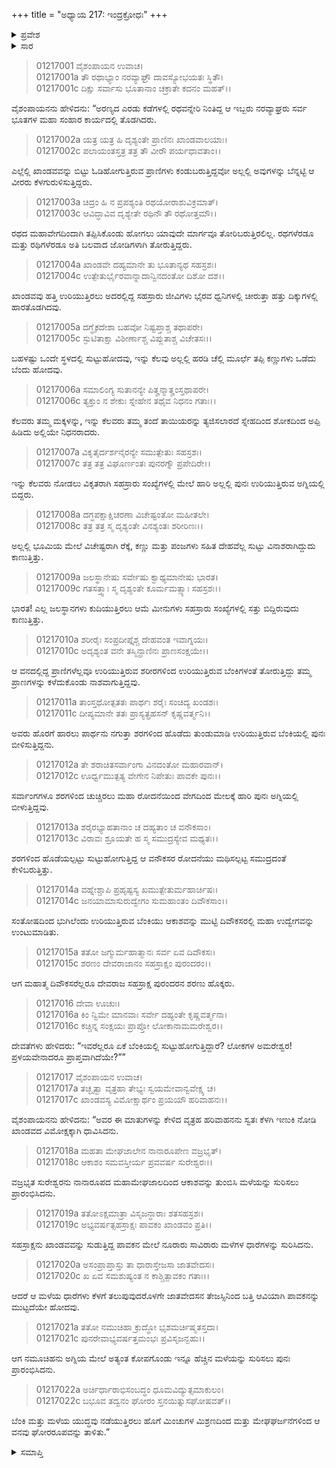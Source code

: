 +++
title = "ಅಧ್ಯಾಯ 217: ಇಂದ್ರಕ್ರೋಧಃ"
+++

<details><summary>ಪ್ರವೇಶ</summary>


।।   ಓಂ ಓಂ ನಮೋ ನಾರಾಯಣಾಯ।।   ಶ್ರೀ ವೇದವ್ಯಾಸಾಯ ನಮಃ ।।

ಶ್ರೀ ಕೃಷ್ಣದ್ವೈಪಾಯನ ವೇದವ್ಯಾಸ ವಿರಚಿತ  

**ಶ್ರೀ ಮಹಾಭಾರತ**

**ಆದಿ ಪರ್ವ**

**ಖಾಂಡವದಾಹ ಪರ್ವ**

**ಅಧ್ಯಾಯ 217**

</details>


<details><summary>ಸಾರ</summary>

ಖಾಂಡವ ದಹನ (1-13). ಇಂದ್ರನು ಅಗ್ನಿಯನ್ನು ಆರಿಸಲು ವನದ ಮೇಲೆ ಜೋರಾಗಿ ಮಳೆಸುರಿಸಿದುದು (14-22).

</details>


> 01217001 ವೈಶಂಪಾಯನ ಉವಾಚ।  
01217001a ತೌ ರಥಾಭ್ಯಾಂ ನರವ್ಯಾಘ್ರೌ ದಾವಸ್ಯೋಭಯತಃ ಸ್ಥಿತೌ।  
01217001c ದಿಕ್ಷು ಸರ್ವಾಸು ಭೂತಾನಾಂ ಚಕ್ರಾತೇ ಕದನಂ ಮಹತ್।।

ವೈಶಂಪಾಯನನು ಹೇಳಿದನು: “ಅರಣ್ಯದ ಎರಡು ಕಡೆಗಳಲ್ಲಿ ರಥವನ್ನೇರಿ ನಿಂತಿದ್ದ ಆ ಇಬ್ಬರು ನರವ್ಯಾಘ್ರರು ಸರ್ವ ಭೂತಗಳ ಮಹಾ ಸಂಹಾರ ಕಾರ್ಯದಲ್ಲಿ ತೊಡಗಿದರು.

> 01217002a ಯತ್ರ ಯತ್ರ ಹಿ ದೃಶ್ಯಂತೇ ಪ್ರಾಣಿನಃ ಖಾಂಡವಾಲಯಾಃ।  
01217002c ಪಲಾಯಂತಸ್ತತ್ರ ತತ್ರ ತೌ ವೀರೌ ಪರ್ಯಧಾವತಾಂ।।

ಎಲ್ಲೆಲ್ಲಿ ಖಾಂಡವವನ್ನು ಬಿಟ್ಟು ಓಡಿಹೋಗುತ್ತಿರುವ ಪ್ರಾಣಿಗಳು ಕಂಡುಬರುತ್ತಿದ್ದವೋ ಅಲ್ಲಲ್ಲಿ ಅವುಗಳನ್ನು ಬೆನ್ನಟ್ಟಿ ಆ ವೀರರು ಕೆಳಗುರುಳಿಸುತ್ತಿದ್ದರು.

> 01217003a ಚಿದ್ರಂ ಹಿ ನ ಪ್ರಪಶ್ಯಂತಿ ರಥಯೋರಾಶುವಿಕ್ರಮಾತ್।   
01217003c ಆವಿದ್ಧಾವಿವ ದೃಶ್ಯೇತೇ ರಥಿನೌ ತೌ ರಥೋತ್ತಮೌ।।

ರಥದ ಮಹಾವೇಗದಿಂದಾಗಿ ತಪ್ಪಿಸಿಕೊಂಡು ಹೋಗಲು ಯಾವುದೇ ಮಾರ್ಗವೂ ತೋರಿಬರುತ್ತಿರಲಿಲ್ಲ. ರಥಗಳೆರಡೂ ಮತ್ತು ರಥಿಗಳೆರಡೂ ಅತಿ ಬಲವಾದ ಜೋಡಿಗಳಾಗಿ ತೋರುತ್ತಿದ್ದರು.

> 01217004a ಖಾಂಡವೇ ದಹ್ಯಮಾನೇ ತು ಭೂತಾನ್ಯಥ ಸಹಸ್ರಶಃ।  
01217004c ಉತ್ಪೇತುರ್ಭೈರವಾನ್ನಾದಾನ್ವಿನದಂತೋ ದಿಶೋ ದಶ।।

ಖಾಂಡವವು ಹತ್ತಿ ಉರಿಯುತ್ತಿರಲು ಅದರಲ್ಲಿದ್ದ ಸಹಸ್ರಾರು ಜೀವಿಗಳು ಭೈರವ ಧ್ವನಿಗಳಲ್ಲಿ ಚೀರುತ್ತಾ ಹತ್ತು ದಿಕ್ಕುಗಳಲ್ಲಿ ಹಾರತೊಡಗಿದವು.

> 01217005a ದಗ್ಧೈಕದೇಶಾ ಬಹವೋ ನಿಷ್ಟಪ್ತಾಶ್ಚ ತಥಾಪರೇ।  
01217005c ಸ್ಫುಟಿತಾಕ್ಷಾ ವಿಶೀರ್ಣಾಶ್ಚ ವಿಪ್ಲುತಾಶ್ಚ ವಿಚೇತಸಃ।।

ಬಹಳಷ್ಟು ಒಂದೇ ಸ್ಥಳದಲ್ಲಿ ಸುಟ್ಟುಹೋದವು, ಇನ್ನು ಕೆಲವು ಅಲ್ಲಲ್ಲಿ ಹರಡಿ ಚೆಲ್ಲಿ ಮೂರ್ಛೆ ತಪ್ಪಿ ಕಣ್ಣುಗಳು ಒಡೆದು ಬೆಂದು ಹೋದವು.

> 01217006a ಸಮಾಲಿಂಗ್ಯ ಸುತಾನನ್ಯೇ ಪಿತೄನ್ಮಾತೄಂಸ್ತಥಾಪರೇ।   
01217006c ತ್ಯಕ್ತುಂ ನ ಶೇಕುಃ ಸ್ನೇಹೇನ ತಥೈವ ನಿಧನಂ ಗತಾಃ।।

ಕೆಲವರು ತಮ್ಮ ಮಕ್ಕಳನ್ನು, ಇನ್ನು ಕೆಲವರು ತಮ್ಮ ತಂದೆ ತಾಯಿಯರನ್ನು ತ್ಯಜಿಸಲಾರದೆ ಸ್ನೇಹದಿಂದ ಶೋಕದಿಂದ ಅಪ್ಪಿ ಹಿಡಿದು ಅಲ್ಲಿಯೇ ನಿಧನರಾದರು.

> 01217007a ವಿಕೃತೈರ್ದರ್ಶನೈರನ್ಯೇ ಸಮುತ್ಪೇತುಃ ಸಹಸ್ರಶಃ।  
01217007c ತತ್ರ ತತ್ರ ವಿಘೂರ್ಣಂತಃ ಪುನರಗ್ನೌ ಪ್ರಪೇದಿರೇ।।

ಇನ್ನು ಕೆಲವರು ನೋಡಲು ವಿಕೃತರಾಗಿ ಸಹಸ್ರಾರು ಸಂಖ್ಯೆಗಳಲ್ಲಿ ಮೇಲೆ ಹಾರಿ ಅಲ್ಲಲ್ಲಿ ಪುನಃ ಉರಿಯುತ್ತಿರುವ ಅಗ್ನಿಯಲ್ಲಿ ಬಿದ್ದರು.

> 01217008a ದಗ್ಧಪಕ್ಷಾಕ್ಷಿಚರಣಾ ವಿಚೇಷ್ಟಂತೋ ಮಹೀತಲೇ।  
01217008c ತತ್ರ ತತ್ರ ಸ್ಮ ದೃಶ್ಯಂತೇ ವಿನಶ್ಯಂತಃ ಶರೀರಿಣಃ।।

ಅಲ್ಲಲ್ಲಿ ಭೂಮಿಯ ಮೇಲೆ ವಿಚೇಷ್ಟರಾಗಿ ರೆಕ್ಕೆ, ಕಣ್ಣು ಮತ್ತು ಪಂಜಗಳು ಸಹಿತ ದೇಹವೆಲ್ಲ ಸುಟ್ಟು ವಿನಾಶರಾಗಿದ್ದುದು ಕಾಣುತ್ತಿತ್ತು.

> 01217009a ಜಲಸ್ಥಾನೇಷು ಸರ್ವೇಷು ಕ್ವಾಥ್ಯಮಾನೇಷು ಭಾರತ।  
01217009c ಗತಸತ್ತ್ವಾಃ ಸ್ಮ ದೃಶ್ಯಂತೇ ಕೂರ್ಮಮತ್ಸ್ಯಾಃ ಸಹಸ್ರಶಃ।।

ಭಾರತ! ಎಲ್ಲ ಜಲಸ್ಥಾನಗಳು ಕುದಿಯುತ್ತಿರಲು ಆಮೆ ಮೀನುಗಳು ಸಹಸ್ರಾರು ಸಂಖ್ಯೆಗಳಲ್ಲಿ ಸತ್ತು ಬಿದ್ದಿರುವುದು ಕಾಣುತ್ತಿತ್ತು.

> 01217010a ಶರೀರೈಃ ಸಂಪ್ರದೀಪ್ತೈಶ್ಚ ದೇಹವಂತ ಇವಾಗ್ನಯಃ।  
01217010c ಅದೃಶ್ಯಂತ ವನೇ ತಸ್ಮಿನ್ಪ್ರಾಣಿನಃ ಪ್ರಾಣಸಂಕ್ಷಯೇ।।

ಆ ವನದಲ್ಲಿದ್ದ ಪ್ರಾಣಿಗಳೆಲ್ಲವೂ ಉರಿಯುತ್ತಿರುವ ಶರೀರಗಳಿಂದ ಉರಿಯುತ್ತಿರುವ ಬೆಂಕಿಗಳಂತೆ ತೋರುತ್ತಿದ್ದು ತಮ್ಮ ಪ್ರಾಣಗಳನ್ನು ಕಳೆದುಕೊಂಡು ನಾಶವಾಗುತ್ತಿದ್ದವು.

> 01217011a ತಾಂಸ್ತಥೋತ್ಪತತಃ ಪಾರ್ಥಃ ಶರೈಃ ಸಂಚಿದ್ಯ ಖಂಡಶಃ।  
01217011c ದೀಪ್ಯಮಾನೇ ತತಃ ಪ್ರಾಸ್ಯತ್ಪ್ರಹಸನ್ ಕೃಷ್ಣವರ್ತ್ಮನಿ।।

ಅವರು ಹೊರಗೆ ಹಾರಲು ಪಾರ್ಥನು ನಗುತ್ತಾ ಶರಗಳಿಂದ ಹೊಡೆದು ತುಂಡುಮಾಡಿ ಉರಿಯುತ್ತಿರುವ ಬೆಂಕಿಯಲ್ಲಿ ಪುನಃ ಬೀಳಿಸುತ್ತಿದ್ದನು.

> 01217012a ತೇ ಶರಾಚಿತಸರ್ವಾಂಗಾ ವಿನದಂತೋ ಮಹಾರವಾನ್।  
01217012c ಊರ್ಧ್ವಮುತ್ಪತ್ಯ ವೇಗೇನ ನಿಪೇತುಃ ಪಾವಕೇ ಪುನಃ।।

ಸರ್ವಾಂಗಗಳೂ ಶರಗಳಿಂದ ಚುಚ್ಚಿರಲು ಮಹಾ ರೋದನೆಯಿಂದ ವೇಗದಿಂದ ಮೇಲಕ್ಕೆ ಹಾರಿ ಪುನಃ ಅಗ್ನಿಯಲ್ಲಿ ಬೀಳುತ್ತಿದ್ದವು.

> 01217013a ಶರೈರಭ್ಯಾಹತಾನಾಂ ಚ ದಹ್ಯತಾಂ ಚ ವನೌಕಸಾಂ।  
01217013c ವಿರಾವಃ ಶ್ರೂಯತೇ ಹ ಸ್ಮ ಸಮುದ್ರಸ್ಯೇವ ಮಥ್ಯತಃ।।

ಶರಗಳಿಂದ ಹೊಡೆಯಲ್ಪಟ್ಟು ಸುಟ್ಟುಹೋಗುತ್ತಿದ್ದ ಆ ವನೌಕಸರ ರೋದನೆಯು ಮಥಿಸಲ್ಪಟ್ಟ ಸಮುದ್ರದಂತೆ ಕೇಳಿಬರುತ್ತಿತ್ತು.

> 01217014a ವಹ್ನೇಶ್ಚಾಪಿ ಪ್ರಹೃಷ್ಟಸ್ಯ ಖಮುತ್ಪೇತುರ್ಮಹಾರ್ಚಿಷಃ।  
01217014c ಜನಯಾಮಾಸುರುದ್ವೇಗಂ ಸುಮಹಾಂತಂ ದಿವೌಕಸಾಂ।।

ಸಂತೋಷದಿಂದ ಭುಗಿಲೆಂದು ಉರಿಯುತ್ತಿರುವ ಬೆಂಕಿಯು ಆಕಾಶವನ್ನು ಮುಟ್ಟಿ ದಿವೌಕಸರಲ್ಲಿ ಮಹಾ ಉದ್ವೇಗವನ್ನು ಉಂಟುಮಾಡಿತು.

> 01217015a ತತೋ ಜಗ್ಮುರ್ಮಹಾತ್ಮಾನಃ ಸರ್ವ ಏವ ದಿವೌಕಸಃ।  
01217015c ಶರಣಂ ದೇವರಾಜಾನಂ ಸಹಸ್ರಾಕ್ಷಂ ಪುರಂದರಂ।।

ಆಗ ಮಹಾತ್ಮ ದಿವೌಕಸರೆಲ್ಲರೂ ದೇವರಾಜ ಸಹಸ್ರಾಕ್ಷ ಪುರಂದರನ ಶರಣು ಹೊಕ್ಕರು.

> 01217016 ದೇವಾ ಊಚುಃ।  
01217016a ಕಿಂ ನ್ವಿಮೇ ಮಾನವಾಃ ಸರ್ವೇ ದಹ್ಯಂತೇ ಕೃಷ್ಣವರ್ತ್ಮನಾ।  
01217016c ಕಚ್ಚಿನ್ನ ಸಂಕ್ಷಯಃ ಪ್ರಾಪ್ತೋ ಲೋಕಾನಾಮಮರೇಶ್ವರ।।

ದೇವತೆಗಳು ಹೇಳಿದರು: “ಇವರೆಲ್ಲರೂ ಏಕೆ ಬೆಂಕಿಯಲ್ಲಿ ಸುಟ್ಟುಹೋಗುತ್ತಿದ್ದಾರೆ? ಲೋಕಗಳ ಅಮರೇಶ್ವರ! ಪ್ರಳಯವೇನಾದರೂ ಪ್ರಾಪ್ತವಾಗಿದೆಯೇ?””

> 01217017 ವೈಶಂಪಾಯನ ಉವಾಚ।  
01217017a ತಚ್ಛೃತ್ವಾ ವೃತ್ರಹಾ ತೇಭ್ಯಃ ಸ್ವಯಮೇವಾನ್ವವೇಕ್ಷ್ಯ ಚ।  
01217017c ಖಾಂಡವಸ್ಯ ವಿಮೋಕ್ಷಾರ್ಥಂ ಪ್ರಯಯೌ ಹರಿವಾಹನಃ।।

ವೈಶಂಪಾಯನನು ಹೇಳಿದನು: “ಅವರ ಈ ಮಾತುಗಳನ್ನು ಕೇಳಿದ ವೃತ್ರಹ ಹರಿವಾಹನನು ಸ್ವತಃ ಕೆಳಗಿ ಇಣುಕಿ ನೋಡಿ ಖಾಂಡವದ ವಿಮೋಕ್ಷಕ್ಕಾಗಿ ಧಾವಿಸಿದನು.

> 01217018a ಮಹತಾ ಮೇಘಜಾಲೇನ ನಾನಾರೂಪೇಣ ವಜ್ರಭೃತ್।  
01217018c ಆಕಾಶಂ ಸಮವಸ್ತೀರ್ಯ ಪ್ರವವರ್ಷ ಸುರೇಶ್ವರಃ।।

ವಜ್ರಭೃತ ಸುರೇಶ್ವರನು ನಾನಾರೂಪದ ಮಹಾಮೇಘಜಾಲದಿಂದ ಆಕಾಶವನ್ನು ತುಂಬಿಸಿ ಮಳೆಯನ್ನು ಸುರಿಸಲು ಪ್ರಾರಂಭಿಸಿದನು.

> 01217019a ತತೋಽಕ್ಷಮಾತ್ರಾ ವಿಸೃಜನ್ಧಾರಾಃ ಶತಸಹಸ್ರಶಃ।  
01217019c ಅಭ್ಯವರ್ಷತ್ಸಹಸ್ರಾಕ್ಷಃ ಪಾವಕಂ ಖಾಂಡವಂ ಪ್ರತಿ।।

ಸಹಸ್ರಾಕ್ಷನು ಖಾಂಡವವನ್ನು ಸುಡುತ್ತಿದ್ದ ಪಾವಕನ ಮೇಲೆ ನೂರಾರು ಸಾವಿರಾರು ಮಳೆಗಳ ಧಾರೆಗಳನ್ನು ಸುರಿಸಿದನು.

> 01217020a ಅಸಂಪ್ರಾಪ್ತಾಸ್ತು ತಾ ಧಾರಾಸ್ತೇಜಸಾ ಜಾತವೇದಸಃ।  
01217020c ಖ ಏವ ಸಮಶುಷ್ಯಂತ ನ ಕಾಶ್ಚಿತ್ಪಾವಕಂ ಗತಾಃ।।

ಆದರೆ ಆ ಮಳೆಯ ಧಾರೆಗಳು ಕೆಳಗೆ ತಲುಪುವುದರೊಳಗೇ ಜಾತವೇದಸನ ತೇಜಸ್ಸಿನಿಂದ ಬತ್ತಿ ಆವಿಯಾಗಿ ಪಾವಕನನ್ನು ಮುಟ್ಟದೆಯೇ ಹೋದವು.

> 01217021a ತತೋ ನಮುಚಿಹಾ ಕ್ರುದ್ಧೋ ಭೃಶಮರ್ಚಿಷ್ಮತಸ್ತದಾ।  
01217021c ಪುನರೇವಾಭ್ಯವರ್ಷತ್ತಮಂಭಃ ಪ್ರವಿಸೃಜನ್ಬಹು।।

ಆಗ ನಮೂಚಿಹನು ಅಗ್ನಿಯ ಮೇಲೆ ಅತ್ಯಂತ ಕೋಪಗೊಂಡು ಇನ್ನೂ ಹೆಚ್ಚಿನ ಮಳೆಯನ್ನು ಸುರಿಸಲು ಪುನಃ ಪ್ರಾರಂಭಿಸಿದನು.

> 01217022a ಅರ್ಚಿರ್ಧಾರಾಭಿಸಂಬದ್ಧಂ ಧೂಮವಿದ್ಯುತ್ಸಮಾಕುಲಂ।  
01217022c ಬಭೂವ ತದ್ವನಂ ಘೋರಂ ಸ್ತನಯಿತ್ನುಸಘೋಷವತ್।।

ಬೆಂಕಿ ಮತ್ತು ಮಳೆಯ ಯುದ್ಧವು ನಡೆಯುತ್ತಿರಲು ಹೊಗೆ ಮಿಂಚುಗಳ ಮಿಶ್ರಣದಿಂದ ಮತ್ತು ಮೇಘಘರ್ಜನೆಗಳಿಂದ ಆ ವನವು ಘೋರರೂಪವನ್ನು ತಾಳಿತು.”

<details><summary>ಸಮಾಪ್ತಿ</summary>


ಇತಿ ಶ್ರೀ ಮಹಾಭಾರತೇ ಆದಿಪರ್ವಣಿ ಖಾಂಡವದಾಹಪರ್ವಣಿ ಇಂದ್ರಕ್ರೋಧೇ ಸಪ್ತದಶಾಧಿಕದ್ವಿಶತತಮೋಽಧ್ಯಾಯಃ।।  
ಇದು ಶ್ರೀ ಮಹಾಭಾರತದಲ್ಲಿ ಆದಿಪರ್ವದಲ್ಲಿ ಖಾಂಡವದಾಹಪರ್ವದಲ್ಲಿ ಇಂದ್ರಕ್ರೋಧವೆನ್ನುವ ಇನ್ನೂರಾ ಹದಿನೇಳನೆಯ ಅಧ್ಯಾಯವು.


</details>
